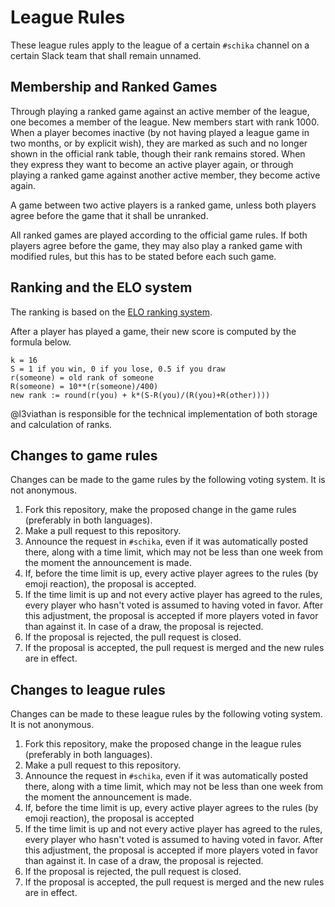 # League Rules

These league rules apply to the league of a certain `#schika` channel on a
certain Slack team that shall remain unnamed.

## Membership and Ranked Games

Through playing a ranked game against an active member of the league, one
becomes a member of the league. New members start with rank 1000. When a player
becomes inactive (by not having played a league game in two months, or by
explicit wish), they are marked as such and no longer shown in the official
rank table, though their rank remains stored. When they express they want to
become an active player again, or through playing a ranked game against another
active member, they become active again.

A game between two active players is a ranked game, unless both players agree
before the game that it shall be unranked.

All ranked games are played according to the official game rules. If both
players agree before the game, they may also play a ranked game with modified
rules, but this has to be stated before each such game.

## Ranking and the ELO system

The ranking is based on the [ELO ranking
system](https://en.wikipedia.org/wiki/Elo_rating_system).

After a player has played a game, their new score is computed by the formula
below.

    k = 16
    S = 1 if you win, 0 if you lose, 0.5 if you draw
    r(someone) = old rank of someone
    R(someone) = 10**(r(someone)/400)
    new rank := round(r(you) + k*(S-R(you)/(R(you)+R(other))))

@l3viathan is responsible for the technical implementation of both storage and
calculation of ranks.

## Changes to game rules

Changes can be made to the game rules by the following voting system. It is not
anonymous.

1. Fork this repository, make the proposed change in the game rules (preferably
   in both languages).
2. Make a pull request to this repository.
3. Announce the request in `#schika`, even if it was automatically posted
   there, along with a time limit, which may not be less than one week from the
   moment the announcement is made.
4. If, before the time limit is up, every active player agrees to the rules (by
   emoji reaction), the proposal is accepted.
5. If the time limit is up and not every active player has agreed to the rules,
   every player who hasn't voted is assumed to having voted in favor. After
   this adjustment, the proposal is accepted if more players voted in favor
   than against it. In case of a draw, the proposal is rejected.
6. If the proposal is rejected, the pull request is closed.
7. If the proposal is accepted, the pull request is merged and the new rules
   are in effect.

## Changes to league rules

Changes can be made to these league rules by the following voting system. It is
not anonymous.

1. Fork this repository, make the proposed change in the league rules
   (preferably in both languages).
2. Make a pull request to this repository.
3. Announce the request in `#schika`, even if it was automatically posted
   there, along with a time limit, which may not be less than one week from the
   moment the announcement is made.
4. If, before the time limit is up, every active player agrees to the rules (by
   emoji reaction), the proposal is accepted
5. If the time limit is up and not every active player has agreed to the rules,
   every player who hasn't voted is assumed to having voted in favor. After
   this adjustment, the proposal is accepted if more players voted in favor
   than against it. In case of a draw, the proposal is rejected.
6. If the proposal is rejected, the pull request is closed.
7. If the proposal is accepted, the pull request is merged and the new rules
   are in effect.
